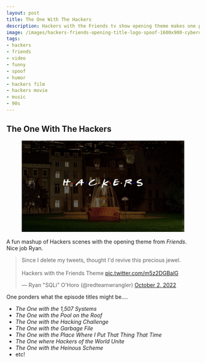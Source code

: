 ```yaml
---
layout: post
title: The One With The Hackers
description: Hackers with the Friends tv show opening theme makes one ponder what some of the epsiode titles would be.
image: /images/hackers-friends-opening-title-logo-spoof-1600x900-cyberdelianyc-site.jpg
tags:
- hackers
- friends
- video
- funny
- spoof
- humor
- hackers film
- hackers movie
- music
- 90s
---
```


## The One With The Hackers

<figure class="figure">
<img class="figure-img image-fluid" loading="lazy" src="/images/hackers-friends-opening-title-logo-spoof-1600x900-cyberdelianyc-site.jpg" alt="Spoof of a scene from opening titles of the Friends TV show with title text in white handwritten script capitalized letters HACKERS with yellow red and blue dots between spaced out letters. Background is ornate orange couch in front of a large water fountain and in distance a New York City skyline with illuminated buildings. Photo creation with help of The Word Finder by CyberdeliaNYC.">
</figure>

A fun mashup of Hackers scenes with the opening theme from _Friends_. Nice job Ryan.

<blockquote class="twitter-tweet mb-3" data-partner="tweetdeck"><p lang="en" dir="ltr">Since I delete my tweets, thought I&#39;d revive this precious jewel.<br><br>Hackers with the Friends Theme <a href="https://t.co/m5z2DGBalG">pic.twitter.com/m5z2DGBalG</a></p>&mdash; Ryan &quot;SQLi&quot; O&#39;Horo (@redteamwrangler) <a href="https://twitter.com/redteamwrangler/status/1576598676406820864?ref_src=twsrc%5Etfw">October 2, 2022</a></blockquote>
<script async src="https://platform.twitter.com/widgets.js" charset="utf-8"></script>


One ponders what the episode titles might be....

* _The One with the 1,507 Systems_
* _The One with the Pool on the Roof_
* _The One with the Hacking Challenge_
* _The One with the Garbage File_
* _The One with the Place Where I Put That Thing That Time_
* _The One where Hackers of the World Unite_
* _The One with the Heinous Scheme_
* etc!
